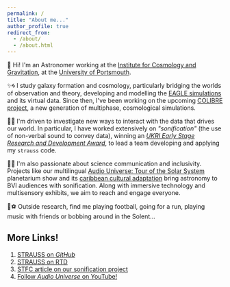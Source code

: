 ```yaml
---
permalink: /
title: "About me..."
author_profile: true
redirect_from: 
  - /about/
  - /about.html
---
```


👋 Hi! I'm an Astronomer working at the [Institute for Cosmology and Gravitation](https://www.port.ac.uk/about-us/structure-and-governance/our-people/our-staff/james-trayford), at the [University of Portsmouth](https://www.port.ac.uk/).

✨🌀 I study galaxy formation and cosmology, particularly bridging the worlds of observation and theory, developing and modelling the [EAGLE simulations](https://virgo.dur.ac.uk/2014/11/11/EAGLE/) and its virtual data. Since then, I've been working on the upcoming [COLIBRE project](https://www.universiteitleiden.nl/en/news/2024/03/new-generation-galaxy-formation-simulations-on-the-horizon---evgenii-chaikin-received-his-doctorate-with-honours), a new generation of multiphase, cosmological simulations. 

🔭🎶 I'm driven to investigate new ways to interact with the data that drives our world. In particular, I have worked extensively on _"sonification"_ (the use of non-verbal sound to convey data), winning an [_UKRI Early Stage Research and Development Award_](https://gtr.ukri.org/projects?ref=ST%2FX004651%2F1), to lead a team developing and applying my `strauss` code.

<!-- [`strauss`]() is intended as a flexible, FOSS Pyhon package, to empower users to create sonification themselves. The `strauss` code underpins our [_Audio Universe_](https://www.audiouniverse.org/) collaboration; an international, interdisciplinary group interested in sonification for STEM and society more broadly.  -->

📢🦮 I'm also passionate about science communication and inclusivity. Projects like our multilingual [Audio Universe: Tour of the Solar System](https://www.audiouniverse.org/education/shows/tour-of-the-solar-system) planetarium show and its [caribbean cultural adaptation](https://www.port.ac.uk/news-events-and-blogs/news/caribbean-beat-brings-the-universe-to-life#:~:text='Caribbean%20Audio%20Universe%3A%20Tour%20of,by%20a%20local%20voice%20actor) bring astronomy to BVI audiences with sonification.  Along with immersive technology and multisensory exhibits, we aim to reach and engage everyone.

🌊⚽  Outside research, find me playing football, going for a run, playing music with friends or bobbing around in the Solent...

<!-- , we worked with blind and visually impaired audiences to develop a unique, fully sonified planetarium show for kids, that has been translated and played in planetaria across the globe. Most recently, we worked with Caribbean scientists and musicians to adapt our show for a .  -->

<!-- and that everyone deserves to experience our understanding of the cosmos. Projects like our [Audio Universe: Tour of the Solar System](https://www.audiouniverse.org/education/shows/tour-of-the-solar-system) planetarium show we worked with blind and visually impaired kids to develop a unique fully-sonified planetarium show, using sound to convey the physics of our own stellar system  I've worked to develop multimodal and multi-sensory outreach exhibits. -->

## More Links!

1. [STRAUSS on _GitHub_](https://github.com/james-trayford/strauss)
2. [STRAUSS on RTD](https://strauss.readthedocs.io/en/latest/) 
3. [STFC article on our sonification project](https://medium.com/big-science-at-stfc/the-sound-of-silence-how-sound-brings-space-to-life-df0cc00ab9c3)
4. [Follow _Audio Universe_ on YouTube!](https://www.youtube.com/@audiouniverse8137)


<!-- This is the front page of a website that is powered by the [Academic Pages template](https://github.com/academicpages/academicpages.github.io) and hosted on GitHub pages. [GitHub pages](https://pages.github.com) is a free service in which websites are built and hosted from code and data stored in a GitHub repository, automatically updating when a new commit is made to the repository. This template was forked from the [Minimal Mistakes Jekyll Theme](https://mmistakes.github.io/minimal-mistakes/) created by Michael Rose, and then extended to support the kinds of content that academics have: publications, talks, teaching, a portfolio, blog posts, and a dynamically-generated CV. You can fork [this template](https://github.com/academicpages/academicpages.github.io) right now, modify the configuration and markdown files, add your own PDFs and other content, and have your own site for free, with no ads! -->

<!-- A data-driven personal website -->
<!-- ====== -->
<!-- Like many other Jekyll-based GitHub Pages templates, Academic Pages makes you separate the website's content from its form. The content & metadata of your website are in structured markdown files, while various other files constitute the theme, specifying how to transform that content & metadata into HTML pages. You keep these various markdown (.md), YAML (.yml), HTML, and CSS files in a public GitHub repository. Each time you commit and push an update to the repository, the [GitHub pages](https://pages.github.com/) service creates static HTML pages based on these files, which are hosted on GitHub's servers free of charge. -->

<!-- Many of the features of dynamic content management systems (like Wordpress) can be achieved in this fashion, using a fraction of the computational resources and with far less vulnerability to hacking and DDoSing. You can also modify the theme to your heart's content without touching the content of your site. If you get to a point where you've broken something in Jekyll/HTML/CSS beyond repair, your markdown files describing your talks, publications, etc. are safe. You can rollback the changes or even delete the repository and start over - just be sure to save the markdown files! Finally, you can also write scripts that process the structured data on the site, such as [this one](https://github.com/academicpages/academicpages.github.io/blob/master/talkmap.ipynb) that analyzes metadata in pages about talks to display [a map of every location you've given a talk](https://academicpages.github.io/talkmap.html). -->

<!-- Getting started -->
<!-- ====== -->
<!-- 1. Register a GitHub account if you don't have one and confirm your e-mail (required!) -->
<!-- 1. Fork [this template](https://github.com/academicpages/academicpages.github.io) by clicking the "Use this template" button in the top right.  -->
<!-- 1. Go to the repository's settings (rightmost item in the tabs that start with "Code", should be below "Unwatch"). Rename the repository "[your GitHub username].github.io", which will also be your website's URL. -->
<!-- 1. Set site-wide configuration and create content & metadata (see below -- also see [this set of diffs](http://archive.is/3TPas) showing what files were changed to set up [an example site](https://getorg-testacct.github.io) for a user with the username "getorg-testacct") -->
<!-- 1. Upload any files (like PDFs, .zip files, etc.) to the files/ directory. They will appear at https://[your GitHub username].github.io/files/example.pdf.   -->
<!-- 1. Check status by going to the repository settings, in the "GitHub pages" section -->

<!-- Site-wide configuration -->
<!-- ------ -->
<!-- The main configuration file for the site is in the base directory in [_config.yml](https://github.com/academicpages/academicpages.github.io/blob/master/_config.yml), which defines the content in the sidebars and other site-wide features. You will need to replace the default variables with ones about yourself and your site's github repository. The configuration file for the top menu is in [_data/navigation.yml](https://github.com/academicpages/academicpages.github.io/blob/master/_data/navigation.yml). For example, if you don't have a portfolio or blog posts, you can remove those items from that navigation.yml file to remove them from the header.  -->

<!-- Create content & metadata -->
<!-- ------ -->
<!-- For site content, there is one markdown file for each type of content, which are stored in directories like _publications, _talks, _posts, _teaching, or _pages. For example, each talk is a markdown file in the [_talks directory](https://github.com/academicpages/academicpages.github.io/tree/master/_talks). At the top of each markdown file is structured data in YAML about the talk, which the theme will parse to do lots of cool stuff. The same structured data about a talk is used to generate the list of talks on the [Talks page](https://academicpages.github.io/talks), each [individual page](https://academicpages.github.io/talks/2012-03-01-talk-1) for specific talks, the talks section for the [CV page](https://academicpages.github.io/cv), and the [map of places you've given a talk](https://academicpages.github.io/talkmap.html) (if you run this [python file](https://github.com/academicpages/academicpages.github.io/blob/master/talkmap.py) or [Jupyter notebook](https://github.com/academicpages/academicpages.github.io/blob/master/talkmap.ipynb), which creates the HTML for the map based on the contents of the _talks directory). -->

<!-- **Markdown generator** -->

<!-- The repository includes [a set of Jupyter notebooks](https://github.com/academicpages/academicpages.github.io/tree/master/markdown_generator -->
<!-- ) that converts a CSV containing structured data about talks or presentations into individual markdown files that will be properly formatted for the Academic Pages template. The sample CSVs in that directory are the ones I used to create my own personal website at stuartgeiger.com. My usual workflow is that I keep a spreadsheet of my publications and talks, then run the code in these notebooks to generate the markdown files, then commit and push them to the GitHub repository. -->

<!-- How to edit your site's GitHub repository -->
<!-- ------ -->
<!-- Many people use a git client to create files on their local computer and then push them to GitHub's servers. If you are not familiar with git, you can directly edit these configuration and markdown files directly in the github.com interface. Navigate to a file (like [this one](https://github.com/academicpages/academicpages.github.io/blob/master/_talks/2012-03-01-talk-1.md) and click the pencil icon in the top right of the content preview (to the right of the "Raw | Blame | History" buttons). You can delete a file by clicking the trashcan icon to the right of the pencil icon. You can also create new files or upload files by navigating to a directory and clicking the "Create new file" or "Upload files" buttons.  -->

<!-- Example: editing a markdown file for a talk -->
<!-- ![Editing a markdown file for a talk](/images/editing-talk.png) -->

<!-- For more info -->
<!-- ------ -->
<!-- More info about configuring Academic Pages can be found in [the guide](https://academicpages.github.io/markdown/), the [growing wiki](https://github.com/academicpages/academicpages.github.io/wiki), and you can always [ask a question on GitHub](https://github.com/academicpages/academicpages.github.io/discussions). The [guides for the Minimal Mistakes theme](https://mmistakes.github.io/minimal-mistakes/docs/configuration/) (which this theme was forked from) might also be helpful. -->
